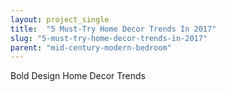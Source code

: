 ```yaml
---
layout: project_single
title:  "5 Must-Try Home Decor Trends In 2017"
slug: "5-must-try-home-decor-trends-in-2017"
parent: "mid-century-modern-bedroom"
---
```

Bold Design Home Decor Trends